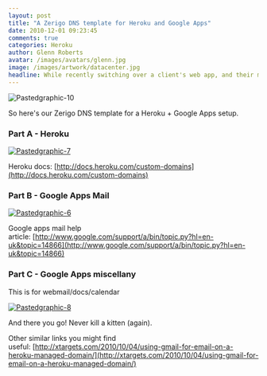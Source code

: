 ```yaml
---
layout: post
title: "A Zerigo DNS template for Heroku and Google Apps"
date: 2010-12-01 09:23:45
comments: true
categories: Heroku
author: Glenn Roberts
avatar: /images/avatars/glenn.jpg
image: /images/artwork/datacenter.jpg
headline: While recently switching over a client's web app, and their mailservers to Google Apps, I found that Zerigo's template feature would make me less likely to murder kittens whenever I'm asked to do anything related to DNS.
---
```



![Pastedgraphic-10](/images/old/2010/12/pastedgraphic-10.png)

So here's our Zerigo DNS template for a Heroku + Google Apps setup.

### Part A - Heroku

[![Pastedgraphic-7](/images/old/2010/12/pastedgraphic-7.png) ](/images/old/2010/12/pastedgraphic-7.png)

Heroku docs: [http://docs.heroku.com/custom-domains](http://docs.heroku.com/custom-domains)

### Part B - Google Apps Mail

[![Pastedgraphic-6](/images/old/2010/12/pastedgraphic-6-png-scaled-500.jpg) ](http://getfile4.posterous.com/getfile/files.posterous.com/siyelo/tHuMks4RfHiRhJBNSrNopDqnjeg2OqVXvkhl7rBqbD4ZzqlzL0hAHyPLiIvM/PastedGraphic-6.png)

Google apps mail help article: [http://www.google.com/support/a/bin/topic.py?hl=en-uk&topic=14866](http://www.google.com/support/a/bin/topic.py?hl=en-uk&topic=14866)

### Part C - Google Apps miscellany 

This is for webmail/docs/calendar

[![Pastedgraphic-8](/images/old/2010/12/pastedgraphic-8-png-scaled-500.jpg) ](http://getfile9.posterous.com/getfile/files.posterous.com/siyelo/FmL94NEY7i4CsVB58RiTsqMOmOUEiLeiHXMAiWYQvrL915QmPdMGCCzvdHV7/PastedGraphic-8.png)

And there you go! Never kill a kitten (again).

Other similar links you might find useful: [http://xtargets.com/2010/10/04/using-gmail-for-email-on-a-heroku-managed-domain/](http://xtargets.com/2010/10/04/using-gmail-for-email-on-a-heroku-managed-domain/)
